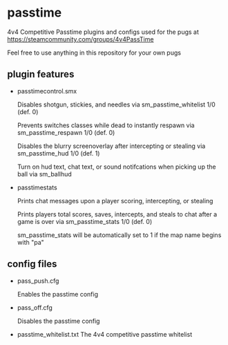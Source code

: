 # passtime
4v4 Competitive Passtime plugins and configs used for the pugs at https://steamcommunity.com/groups/4v4PassTime

Feel free to use anything in this repository for your own pugs
## plugin features
- passtimecontrol.smx

    Disables shotgun, stickies, and needles via sm_passtime_whitelist 1/0 (def. 0)
    
    Prevents switches classes while dead to instantly respawn via sm_passtime_respawn 1/0 (def. 0)
    
    Disables the blurry screenoverlay after intercepting or stealing via sm_passtime_hud 1/0 (def. 1)
    
    Turn on hud text, chat text, or sound notifcations when picking up the ball via sm_ballhud
    
- passtimestats

    Prints chat messages upon a player scoring, intercepting, or stealing
    
    Prints players total scores, saves, intercepts, and steals to chat after a game is over via sm_passtime_stats 1/0 (def. 0)
    
    sm_passtime_stats will be automatically set to 1 if the map name begins with "pa"
## config files
- pass_push.cfg
    
    Enables the passtime config
  
- pass_off.cfg
       
    Disables the passtime config
    
- passtime_whitelist.txt
    The 4v4 competitive passtime whitelist
